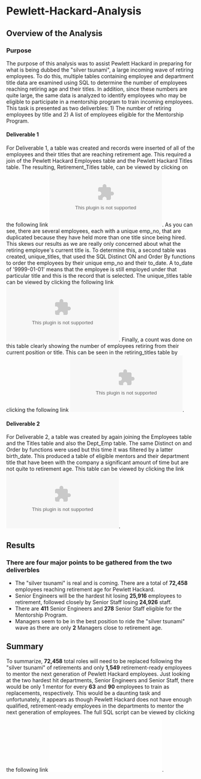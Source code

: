 # Pewlett-Hackard-Analysis
## Overview of the Analysis
### Purpose
The purpose of this analysis was to assist Pewlett Hackard in preparing for what is being dubbed the "silver tsunami", a large incoming wave of retiring employees. To do this, multiple tables containing employee and department title data are examined using SQL to determine the number of employees reaching retiring age and their titles. In addition, since these numbers are quite large, the same data is analyzed to identify employees who may be eligible to participate in a mentorship program to train incoming employees. This task is presented as two deliverbles: 1) The number of retiring employees by title and 2) A list of employees eligible for the Mentorship Program. 
#### Deliverable 1
For Deliverable 1, a table was created and records were inserted of all of the employees and their titles that are reaching retirement age. This required a join of the Pewlett Hackard Employees table and the Pewlett Hackard Titles table. The resulting, Retirement_Titles table, can be viewed by clicking on the following link ![Retirement_Titles](Data/retirement_titles.csv). As you can see, there are several employees, each with a unique emp_no, that are duplicated because they have held more than one title since being hired. This skews our results as we are really only concerned about what the retiring employee's current title is. To determine this, a second table was created, unique_titles, that used the SQL Distinct ON and Order By functions to order the employees by their unique emp_no and their to_date. A to_date of '9999-01-01' means that the employee is still employed under that particular title and this is the record that is selected. The unique_titles table can be viewed by clicking the following link ![Unique_Titles](Data/unique_titles.csv). Finally, a count was done on this table clearly showing the number of employees retiring from their current position or title. This can be seen in the retiring_titles table by clicking the following link ![Retiring_Titles](Data/retiring_titles.csv). 
#### Deliverable 2
For Deliverable 2, a table was created by again joining the Employees table and the Titles table and also the Dept_Emp table. The same Distinct on and Order by functions were used but this time it was filtered by a latter birth_date. This produced a table of eligible mentors and their department title that have been with the company a significant amount of time but are not quite to retirement age. This table can be viewed by clicking the link ![Mentorship_Eligibility](Data/mentorship_eligibility.csv).
## Results
### There are four major points to be gathered from the two deliverbles
  * The "silver tsunami" is real and is coming. There are a total of **72,458** employees reaching retirement age for Pewlett Hackard.
  * Senior Engineers will be the hardest hit losing **25,916** employees to retirement, followed closely by Senior Staff losing **24,926** staff.
  * There are **411** Senior Engineers and **278** Senior Staff eligible for the Mentorship Program.
  * Managers seem to be in the best position to ride the "silver tsunami" wave as there are only **2** Managers close to retirement age. 
## Summary
To summarize, **72,458** total roles will need to be replaced following the "silver tsunami" of retirements and only **1,549** retirement-ready employees to mentor the next generation of Pewlett Hackard employees. Just looking at the two hardest hit departments, Senior Engineers and Senior Staff, there would be only 1 mentor for every **63** and **90** employees to train as replacements, respectively. This would be a daunting task and unfortunately, it appears as though Pewlett Hackard does not have enough qualified, retirement-ready employees in the departments to mentor the next generation of employees. The full SQL script can be viewed by clicking the following link ![Pewlett_Hackard](Employee_Database_challenge.sql).
